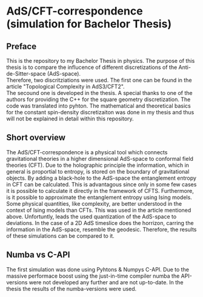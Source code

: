 # AdS/CFT-correspondence (simulation for Bachelor Thesis)

## Preface
This is the repository to my Bachelor Thesis in physics. 
The purpose of this thesis is to compare the influcence of different
discretizations of the Anti-de-Sitter-space (AdS-space).  
Therefore, two discritziations were used. The first one can be found in the 
article "Topological Complexity in AdS3/CFT2".  
The secound one is developed in the thesis.
A special thanks to one of the authors for providing the C++ for the square geometry
discretization. The code was translated into pyhton.
The mathematical and theoretical basics for the constant spin-density discretizaiton
was done in my thesis and thus will not be explained in detail within this repository.

## Short overview
The AdS/CFT-correspondence is a physical tool which connects gravitational theories in 
a higher dimensional AdS-space to conformal field theories (CFT).
Due to the holographic principle the information, which in general is proportial to entropy,
is stored on the boundary of gravitational objects. 
By adding a black-hole to the AdS-space the entanglement entropy in CFT can be calculated.
This is advantagous since only in some few cases it is possible to calculate it directly in the framework
of CFTS.
Furthermore, is it possible to approximate the entanglement entropy using Ising models.
Some physical quantities, like complexity, are better understood in the context of Ising models than CFTs.
This was used in the article mentioned above. Unfortuntly, leads the used quantization of the AdS-space
to deviations. 
In the case of a 2D AdS timeslice does the horrizon, carring the information in the AdS-space, resemble the 
geodesic. Therefore, the results of these simulations can be compared to it. 

## Numba vs C-API
The first simulation was done using Pyhtons & Numpys C-API. 
Due to the massive performace boost using the just-in-time compiler numba the API-versions were not developed any further and are not up-to-date.
In the thesis the results of the numba-versions were used.  
